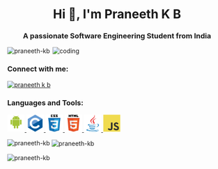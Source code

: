 <h1 align="center">Hi 👋, I'm Praneeth K B</h1>
<h3 align="center">A passionate Software Engineering Student from India</h3>

<img align="right" alt="coding" width="400" src="https://www.google.com/url?sa=i&url=https%3A%2F%2Faryandahiya.vercel.app%2F&psig=AOvVaw2QjIEsC4Pdj3HWVNG2K9as&ust=1714589679942000&source=images&cd=vfe&opi=89978449&ved=0CBEQjRxqFwoTCLCtmMjO6oUDFQAAAAAdAAAAABAJ">

<p align="left"> <img src="https://komarev.com/ghpvc/?username=praneeth-kb&label=Profile%20views&color=0e75b6&style=flat" alt="praneeth-kb" /> </p>

<h3 align="left">Connect with me:</h3>
<p align="left">
<a href="https://linkedin.com/in/praneeth k b" target="blank"><img align="center" src="https://raw.githubusercontent.com/rahuldkjain/github-profile-readme-generator/master/src/images/icons/Social/linked-in-alt.svg" alt="praneeth k b" height="30" width="40" /></a>
</p>

<h3 align="left">Languages and Tools:</h3>
<p align="left"> <a href="https://developer.android.com" target="_blank" rel="noreferrer"> <img src="https://raw.githubusercontent.com/devicons/devicon/master/icons/android/android-original-wordmark.svg" alt="android" width="40" height="40"/> </a> <a href="https://www.cprogramming.com/" target="_blank" rel="noreferrer"> <img src="https://raw.githubusercontent.com/devicons/devicon/master/icons/c/c-original.svg" alt="c" width="40" height="40"/> </a> <a href="https://www.w3schools.com/css/" target="_blank" rel="noreferrer"> <img src="https://raw.githubusercontent.com/devicons/devicon/master/icons/css3/css3-original-wordmark.svg" alt="css3" width="40" height="40"/> </a> <a href="https://www.w3.org/html/" target="_blank" rel="noreferrer"> <img src="https://raw.githubusercontent.com/devicons/devicon/master/icons/html5/html5-original-wordmark.svg" alt="html5" width="40" height="40"/> </a> <a href="https://www.java.com" target="_blank" rel="noreferrer"> <img src="https://raw.githubusercontent.com/devicons/devicon/master/icons/java/java-original.svg" alt="java" width="40" height="40"/> </a> <a href="https://developer.mozilla.org/en-US/docs/Web/JavaScript" target="_blank" rel="noreferrer"> <img src="https://raw.githubusercontent.com/devicons/devicon/master/icons/javascript/javascript-original.svg" alt="javascript" width="40" height="40"/> </a> </p>

<p><img align="left" src="https://github-readme-stats.vercel.app/api/top-langs?username=praneeth-kb&show_icons=true&locale=en&layout=compact" alt="praneeth-kb" /></p>

<p>&nbsp;<img align="center" src="https://github-readme-stats.vercel.app/api?username=praneeth-kb&show_icons=true&locale=en" alt="praneeth-kb" /></p>

<p><img align="center" src="https://github-readme-streak-stats.herokuapp.com/?user=praneeth-kb&" alt="praneeth-kb" /></p>
